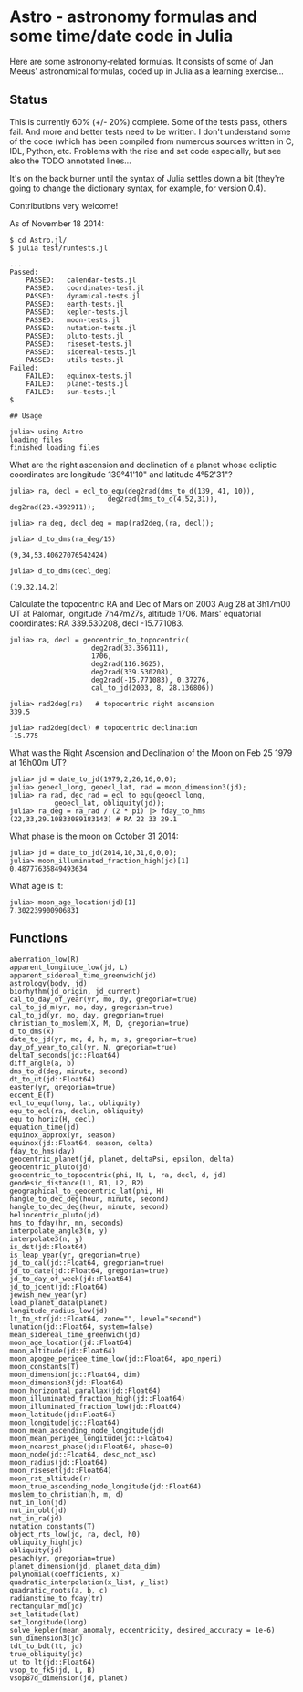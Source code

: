 # Astro - astronomy formulas and some time/date code in Julia

Here are some astronomy-related formulas. It consists of some of Jan Meeus' astronomical formulas, coded up in Julia as a learning exercise...

## Status

This is currently 60% (+/- 20%) complete. Some of the tests pass, others fail. And more and better tests need to be written. I don't understand some of the code (which has been compiled from numerous sources written in C, IDL,  Python, etc. Problems with the rise and set code especially, but see also the TODO annotated lines...
 
It's on the back burner until the syntax of Julia settles down a bit (they're going to change the dictionary syntax, for example, for version 0.4).

Contributions very welcome!

As of November 18 2014:

	$ cd Astro.jl/
	$ julia test/runtests.jl

	...
	Passed:
		PASSED:   calendar-tests.jl
		PASSED:   coordinates-test.jl
		PASSED:   dynamical-tests.jl
		PASSED:   earth-tests.jl
		PASSED:   kepler-tests.jl
		PASSED:   moon-tests.jl
		PASSED:   nutation-tests.jl
		PASSED:   pluto-tests.jl
		PASSED:   riseset-tests.jl
		PASSED:   sidereal-tests.jl
		PASSED:   utils-tests.jl
	Failed:
		FAILED:   equinox-tests.jl
		FAILED:   planet-tests.jl
		FAILED:   sun-tests.jl
	$

	## Usage

	julia> using Astro
	loading files
	finished loading files

What are the right ascension and declination of a planet whose ecliptic coordinates are longitude 139°41'10" and latitude 4°52'31"?

	julia> ra, decl = ecl_to_equ(deg2rad(dms_to_d(139, 41, 10)),
	 	    				deg2rad(dms_to_d(4,52,31)), deg2rad(23.4392911));
	
	julia> ra_deg, decl_deg = map(rad2deg,(ra, decl));

	julia> d_to_dms(ra_deg/15) 
	
	(9,34,53.40627076542424)
	
	julia> d_to_dms(decl_deg)

	(19,32,14.2)
	
Calculate the topocentric RA and Dec of Mars on 2003 Aug 28 at 3h17m00 UT at Palomar, longitude 7h47m27s, altitude 1706. Mars' equatorial coordinates: RA 339.530208, decl -15.771083. 

	julia> ra, decl = geocentric_to_topocentric(
						deg2rad(33.356111), 
						1706,
						deg2rad(116.8625),
						deg2rad(339.530208),
						deg2rad(-15.771083), 0.37276,
						cal_to_jd(2003, 8, 28.136806))
	
	julia> rad2deg(ra) 	 # topocentric right ascension
	339.5
	
	julia> rad2deg(decl) # topocentric declination
	-15.775

What was the Right Ascension and Declination of the Moon on Feb 25 1979 at 16h00m UT?
 
	julia> jd = date_to_jd(1979,2,26,16,0,0);
	julia> geoecl_long, geoecl_lat, rad = moon_dimension3(jd);
	julia> ra_rad, dec_rad = ecl_to_equ(geoecl_long, 
			   geoecl_lat, obliquity(jd));
	julia> ra_deg = ra_rad / (2 * pi) |> fday_to_hms
	(22,33,29.10833089183143) # RA 22 33 29.1
   
What phase is the moon on October 31 2014:

	julia> jd = date_to_jd(2014,10,31,0,0,0);
	julia> moon_illuminated_fraction_high(jd)[1]
	0.48777635849493634

What age is it:

	julia> moon_age_location(jd)[1]
	7.302239900906831

## Functions

	aberration_low(R)
	apparent_longitude_low(jd, L)
	apparent_sidereal_time_greenwich(jd)
	astrology(body, jd)
	biorhythm(jd_origin, jd_current)
	cal_to_day_of_year(yr, mo, dy, gregorian=true)
	cal_to_jd_m(yr, mo, day, gregorian=true)
	cal_to_jd(yr, mo, day, gregorian=true)
	christian_to_moslem(X, M, D, gregorian=true)
	d_to_dms(x)
	date_to_jd(yr, mo, d, h, m, s, gregorian=true)
	day_of_year_to_cal(yr, N, gregorian=true)
	deltaT_seconds(jd::Float64)
	diff_angle(a, b)
	dms_to_d(deg, minute, second)
	dt_to_ut(jd::Float64)
	easter(yr, gregorian=true)
	eccent_E(T)
	ecl_to_equ(long, lat, obliquity)
	equ_to_ecl(ra, declin, obliquity)
	equ_to_horiz(H, decl)
	equation_time(jd)
	equinox_approx(yr, season)
	equinox(jd::Float64, season, delta)
	fday_to_hms(day)
	geocentric_planet(jd, planet, deltaPsi, epsilon, delta)
	geocentric_pluto(jd)
	geocentric_to_topocentric(phi, H, L, ra, decl, d, jd)
	geodesic_distance(L1, B1, L2, B2)
	geographical_to_geocentric_lat(phi, H)
	hangle_to_dec_deg(hour, minute, second)
	hangle_to_dec_deg(hour, minute, second)
	heliocentric_pluto(jd)
	hms_to_fday(hr, mn, seconds)
	interpolate_angle3(n, y)
	interpolate3(n, y)
	is_dst(jd::Float64)
	is_leap_year(yr, gregorian=true)
	jd_to_cal(jd::Float64, gregorian=true)
	jd_to_date(jd::Float64, gregorian=true)
	jd_to_day_of_week(jd::Float64)
	jd_to_jcent(jd::Float64)
	jewish_new_year(yr)
	load_planet_data(planet)
	longitude_radius_low(jd)
	lt_to_str(jd::Float64, zone="", level="second")
	lunation(jd::Float64, system=false)
	mean_sidereal_time_greenwich(jd)
	moon_age_location(jd::Float64)
	moon_altitude(jd::Float64)
	moon_apogee_perigee_time_low(jd::Float64, apo_nperi)
	moon_constants(T)
	moon_dimension(jd::Float64, dim)
	moon_dimension3(jd::Float64)
	moon_horizontal_parallax(jd::Float64)
	moon_illuminated_fraction_high(jd::Float64)
	moon_illuminated_fraction_low(jd::Float64)
	moon_latitude(jd::Float64)
	moon_longitude(jd::Float64)
	moon_mean_ascending_node_longitude(jd)
	moon_mean_perigee_longitude(jd::Float64)
	moon_nearest_phase(jd::Float64, phase=0)
	moon_node(jd::Float64, desc_not_asc)
	moon_radius(jd::Float64)
	moon_riseset(jd::Float64)
	moon_rst_altitude(r)
	moon_true_ascending_node_longitude(jd::Float64)
	moslem_to_christian(h, m, d)
	nut_in_lon(jd)
	nut_in_obl(jd)
	nut_in_ra(jd)
	nutation_constants(T)
	object_rts_low(jd, ra, decl, h0)
	obliquity_high(jd)
	obliquity(jd)
	pesach(yr, gregorian=true)
	planet_dimension(jd, planet_data_dim)
	polynomial(coefficients, x)
	quadratic_interpolation(x_list, y_list)
	quadratic_roots(a, b, c)
	radianstime_to_fday(tr)
	rectangular_md(jd)
	set_latitude(lat)
	set_longitude(long)
	solve_kepler(mean_anomaly, eccentricity, desired_accuracy = 1e-6)
	sun_dimension3(jd)
	tdt_to_bdt(tt, jd)
	true_obliquity(jd)
	ut_to_lt(jd::Float64)
	vsop_to_fk5(jd, L, B)
	vsop87d_dimension(jd, planet)
